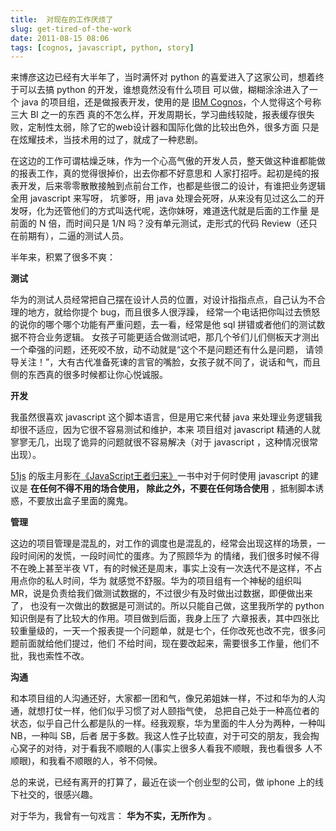 ```yaml
---
title:  对现在的工作厌烦了
slug: get-tired-of-the-work
date: 2011-08-15 08:06
tags: [cognos, javascript, python, story]
---
```


来博彦这边已经有大半年了，当时满怀对 python 的喜爱进入了这家公司，想着终于可以去搞 python 的开发，谁想竟然没有什么项目
可以做，糊糊涂涂进入了一个 java 的项目组，还是做报表开发，使用的是 [IBM Cognos][1]，个人觉得这个号称三大 BI 之一的东西
真的不怎么样，开发周期长，学习曲线较陡，报表缓存很失败，定制性太弱，除了它的web设计器和国际化做的比较出色外，很多方面
只是在炫耀技术，当技术用的过了，就成了一种悲剧。

在这边的工作可谓枯燥乏味，作为一个心高气傲的开发人员，整天做这种谁都能做的报表工作，真的觉得很掉价，出去你都不好意思和
人家打招呼。起初是纯的报表开发，后来零零散散接触到点前台工作，也都是些很二的设计，有谁把业务逻辑全用 javascript 来写呀，
坑爹呀，用 java 处理会死呀，从来没有见过这么二的开发呀，化为还管他们的方式叫迭代呢，迭你妹呀，难道迭代就是后面的工作量
是前面的 N 倍，而时间只是 1/N 吗？没有单元测试，走形式的代码 Review（还只在前期有），二逼的测试人员。

半年来，积累了很多不爽：

**测试**

华为的测试人员经常把自己摆在设计人员的位置，对设计指指点点，自己认为不合理的地方，就给你提个 bug，而且很多人很浮躁，
经常一个电话把你叫过去愤怒的说你的哪个哪个功能有严重问题，去一看，经常是他 sql 拼错或者他们的测试数据不符合业务逻辑。
女孩子可能更适合做测试吧，那几个爷们儿们侧板天才测出一个牵强的问题，还死咬不放，动不动就是“这个不是问题还有什么是问题，
请领导关注！”，大有古代准备死谏的言官的嘴脸，女孩子就不同了，说话和气，而且侧的东西真的很多时候都让你心悦诚服。

**开发**

我虽然很喜欢 javascript 这个脚本语言，但是用它来代替 java 来处理业务逻辑我却很不适应，因为它很不容易测试和维护，本来
项目组对 javascript 精通的人就寥寥无几，出现了诡异的问题就很不容易解决（对于 javascript ，这种情况很常出现）。

[51js][2] 的版主月影在[《JavaScript王者归来》][3]一书中对于何时使用 javascript 的建议是 **在任何不得不用的场合使用，
除此之外，不要在任何场合使用** ，抵制脚本诱惑，不要放出盒子里面的魔鬼。

**管理**

这边的项目管理是混乱的，对工作的调度也是混乱的，经常会出现这样的场景，一段时间闲的发慌，一段时间忙的蛋疼。为了照顾华为
的情绪，我们很多时候不得不在晚上甚至半夜 VT，有的时候还是周末，事实上没有一次迭代不是这样，不占用点你的私人时间，华为
就感觉不舒服。华为的项目组有一个神秘的组织叫 MR，说是负责给我们做测试数据的，不过很少有及时做出过数据，即便做出来了，
也没有一次做出的数据是可测试的。所以只能自己做，这里我所学的 python 知识倒是有了比较大的作用。项目做到后面，我身上压了
六章报表，其中四张比较重量级的，一天一个报表提一个问题单，就是七个，任你改死也改不完，很多问题前面就给他们提过，他们
不给时间，现在要改起来，需要很多工作量，他们不批，我也索性不改。

**沟通**

和本项目组的人沟通还好，大家都一团和气，像兄弟姐妹一样，不过和华为的人沟通，就想打仗一样，他们似乎习惯了对人颐指气使，
总把自己处于一种高位者的状态，似乎自己什么都是队的一样。经我观察，华为里面的牛人分为两种，一种叫 NB，一种叫 SB，后者
居于多数。我这人性子比较直，对于可交的朋友，我会掏心窝子的对待，对于看我不顺眼的人(事实上很多人看我不顺眼，我也看很多
人不顺眼)，和我看不顺眼的人，爷不伺候。

总的来说，已经有离开的打算了，最近在谈一个创业型的公司，做 iphone 上的线下社交的，很感兴趣。

对于华为，我曾有一句戏言： **华为不实，无所作为** 。


[1]: http://www-01.ibm.com/software/data/cognos/
[2]: http://bbs.51js.com/
[3]: http://book.douban.com/subject/3120034/

